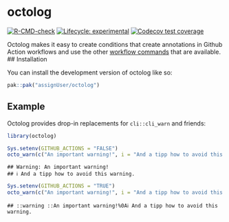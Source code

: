 
<!-- README.md is generated from README.Rmd. Please edit that file -->

# octolog

<!-- badges: start -->

[![R-CMD-check](https://github.com/assignUser/octolog/workflows/R-CMD-check/badge.svg)](https://github.com/assignUser/octolog/actions)
[![Lifecycle:
experimental](https://img.shields.io/badge/lifecycle-experimental-orange.svg)](https://lifecycle.r-lib.org/articles/stages.html#experimental)
[![Codecov test
coverage](https://codecov.io/gh/assignUser/octolog/branch/main/graph/badge.svg)](https://app.codecov.io/gh/assignUser/octolog?branch=main)
<!-- badges: end -->

Octolog makes it easy to create conditions that create annotations in
Github Action workflows and use the other [workflow
commands](https://docs.github.com/en/actions/using-workflows/workflow-commands-for-github-actions)
that are available. \#\# Installation

You can install the development version of octolog like so:

``` r
pak::pak("assignUser/octolog")
```

## Example

Octolog provides drop-in replacements for `cli::cli_warn` and friends:

``` r
library(octolog)

Sys.setenv(GITHUB_ACTIONS = "FALSE")
octo_warn(c("An important warning!", i = "And a tipp how to avoid this warning."))
```

    ## Warning: An important warning!
    ## ℹ And a tipp how to avoid this warning.

``` r
Sys.setenv(GITHUB_ACTIONS = "TRUE")
octo_warn(c("An important warning!", i = "And a tipp how to avoid this warning."))
```

    ## ::warning ::An important warning!%0Aℹ And a tipp how to avoid this warning.
